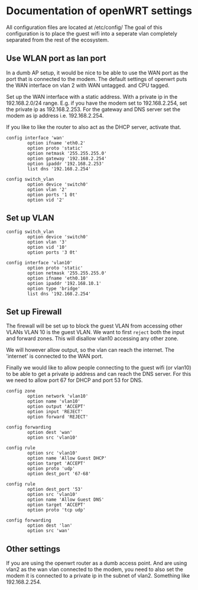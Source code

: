 # Documentation of openWRT settings

All configuration files are located at /etc/config/
The goal of this configuration is to place the guest wifi into a seperate vlan completely
separated from the rest of the ecosystem.

## Use WLAN port as lan port
In a dumb AP setup, it would be nice to be able to use the WAN port
as the port that is connected to the modem.
The default settings of openwrt puts the WAN interface on vlan 2 with WAN untagged.
and CPU tagged.

Set up the WAN interface with a static address.
With a private ip in the 192.168.2.0/24 range.
E.g. if you have the modem set to 192.168.2.254, set the private ip as 192.168.2.253.
For the gateway and DNS server set the modem as ip address i.e. 192.168.2.254.

If you like to like the router to also act as the DHCP server, activate that.

```
config interface 'wan'
        option ifname 'eth0.2'
        option proto 'static'
        option netmask '255.255.255.0'
        option gateway '192.168.2.254'
        option ipaddr '192.168.2.253'
        list dns '192.168.2.254'

config switch_vlan
        option device 'switch0'
        option vlan '2'
        option ports '1 0t'
        option vid '2'
```

## Set up VLAN

```
config switch_vlan
        option device 'switch0'
        option vlan '3'
        option vid '10'
        option ports '3 0t'

config interface 'vlan10'
        option proto 'static'
        option netmask '255.255.255.0'
        option ifname 'eth0.10'
        option ipaddr '192.168.10.1'
        option type 'bridge'
        list dns '192.168.2.254'
```

## Set up Firewall
The firewall will be set up to block the guest VLAN from accessing other VLANs
VLAN 10 is the guest VLAN. 
We want to first `reject` both the input and forward zones.
This will disallow vlan10 accessing any other zone.

We will however allow output, so the vlan can reach the internet.
The 'internet' is connected to the WAN port.

Finally we would like to allow people connecting to the guest wifi (or vlan10) to
be able to get a private ip address and can reach the DNS server.
For this we need to allow port 67 for DHCP and port 53 for DNS.

```
config zone
        option network 'vlan10'
        option name 'vlan10'
        option output 'ACCEPT'
        option input 'REJECT'
        option forward 'REJECT'

config forwarding
        option dest 'wan'
        option src 'vlan10'

config rule
        option src 'vlan10'
        option name 'Allow Guest DHCP'
        option target 'ACCEPT'
        option proto 'udp'
        option dest_port '67-68'

config rule
        option dest_port '53'
        option src 'vlan10'
        option name 'Allow Guest DNS'
        option target 'ACCEPT'
        option proto 'tcp udp'

config forwarding
        option dest 'lan'
        option src 'wan'
```

## Other settings
If you are using the openwrt router as a dumb access point.
And are using vlan2 as the wan vlan connected to the modem,
you need to also set the modem it is connected to a private ip
in the subnet of vlan2.
Something like  192.168.2.254.

